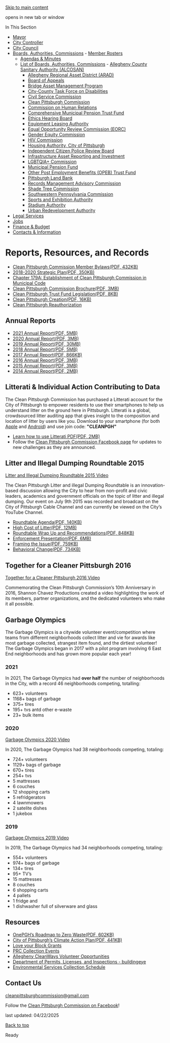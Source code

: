 [Skip to main content](https://www.pittsburghpa.gov/City-Government/Boards-Authorities-Commissions/List-of-Boards-Authorities-Commissions/Clean-Pittsburgh-Commission/Reports-Resources-and-Records#main-content)

opens in new tab or window

In This Section

- [Mayor](https://www.pittsburghpa.gov/City-Government/Mayor)
- [City Controller](https://www.pittsburghpa.gov/City-Government/City-Controllers-Office)
- [City Council](https://www.pittsburghpa.gov/City-Government/City-Council)
- [Boards, Authorities, Commissions](https://www.pittsburghpa.gov/City-Government/Boards-Authorities-Commissions)  - [Member Rosters](https://www.pittsburghpa.gov/City-Government/Boards-Authorities-Commissions/Member-Rosters)
  - [Agendas & Minutes](https://www.pittsburghpa.gov/City-Government/Boards-Authorities-Commissions/Agendas-Minutes)
  - [List of Boards, Authorities, Commissions](https://www.pittsburghpa.gov/City-Government/Boards-Authorities-Commissions/List-of-Boards-Authorities-Commissions)    - [Allegheny County Sanitary Authority (ALCOSAN)](https://www.pittsburghpa.gov/City-Government/Boards-Authorities-Commissions/List-of-Boards-Authorities-Commissions/Allegheny-County-Sanitary-Authority-ALCOSAN)
    - [Allegheny Regional Asset District (ARAD)](https://www.pittsburghpa.gov/City-Government/Boards-Authorities-Commissions/List-of-Boards-Authorities-Commissions/Allegheny-Regional-Asset-District-ARAD)
    - [Board of Appeals](https://www.pittsburghpa.gov/City-Government/Boards-Authorities-Commissions/List-of-Boards-Authorities-Commissions/Board-of-Appeals)
    - [Bridge Asset Management Program](https://www.pittsburghpa.gov/City-Government/Boards-Authorities-Commissions/List-of-Boards-Authorities-Commissions/Bridge-Asset-Management-Program)
    - [City-County Task Force on Disabilities](https://www.pittsburghpa.gov/City-Government/Boards-Authorities-Commissions/List-of-Boards-Authorities-Commissions/City-County-Task-Force-on-Disabilities)
    - [Civil Service Commission](https://www.pittsburghpa.gov/City-Government/Boards-Authorities-Commissions/List-of-Boards-Authorities-Commissions/Civil-Service-Commission)
    - [Clean Pittsburgh Commission](https://www.pittsburghpa.gov/City-Government/Boards-Authorities-Commissions/List-of-Boards-Authorities-Commissions/Clean-Pittsburgh-Commission)
    - [Commission on Human Relations](https://www.pittsburghpa.gov/City-Government/Boards-Authorities-Commissions/List-of-Boards-Authorities-Commissions/Commission-on-Human-Relations)
    - [Comprehensive Municipal Pension Trust Fund](https://www.pittsburghpa.gov/City-Government/Boards-Authorities-Commissions/List-of-Boards-Authorities-Commissions/Comprehensive-Municipal-Pension-Trust-Fund)
    - [Ethics Hearing Board](https://www.pittsburghpa.gov/City-Government/Boards-Authorities-Commissions/List-of-Boards-Authorities-Commissions/Ethics-Hearing-Board)
    - [Equipment Leasing Authority](https://www.pittsburghpa.gov/City-Government/Boards-Authorities-Commissions/List-of-Boards-Authorities-Commissions/Equipment-Leasing-Authority)
    - [Equal Opportunity Review Commission (EORC)](https://www.pittsburghpa.gov/City-Government/Boards-Authorities-Commissions/List-of-Boards-Authorities-Commissions/Equal-Opportunity-Review-Commission-EORC)
    - [Gender Equity Commission](https://www.pittsburghpa.gov/City-Government/Boards-Authorities-Commissions/List-of-Boards-Authorities-Commissions/Gender-Equity-Commission)
    - [HIV Commission](https://www.pittsburghpa.gov/City-Government/Boards-Authorities-Commissions/List-of-Boards-Authorities-Commissions/HIV-Commission)
    - [Housing Authority, City of Pittsburgh](https://www.pittsburghpa.gov/City-Government/Boards-Authorities-Commissions/List-of-Boards-Authorities-Commissions/Housing-Authority-City-of-Pittsburgh)
    - [Independent Citizen Police Review Board](https://www.pittsburghpa.gov/City-Government/Boards-Authorities-Commissions/List-of-Boards-Authorities-Commissions/Independent-Citizen-Police-Review-Board)
    - [Infrastructure Asset Reporting and Investment](https://www.pittsburghpa.gov/City-Government/Boards-Authorities-Commissions/List-of-Boards-Authorities-Commissions/Infrastructure-Asset-Reporting-and-Investment)
    - [LGBTQIA+ Commission](https://www.pittsburghpa.gov/City-Government/Boards-Authorities-Commissions/List-of-Boards-Authorities-Commissions/LGBTQIA-Commission)
    - [Municipal Pension Fund](https://www.pittsburghpa.gov/City-Government/Boards-Authorities-Commissions/List-of-Boards-Authorities-Commissions/Municipal-Pension-Fund)
    - [Other Post Employment Benefits (OPEB) Trust Fund](https://www.pittsburghpa.gov/City-Government/Boards-Authorities-Commissions/List-of-Boards-Authorities-Commissions/Other-Post-Employment-Benefits-OPEB-Trust-Fund)
    - [Pittsburgh Land Bank](https://www.pittsburghpa.gov/City-Government/Boards-Authorities-Commissions/List-of-Boards-Authorities-Commissions/Pittsburgh-Land-Bank)
    - [Records Management Advisory Commission](https://www.pittsburghpa.gov/City-Government/Boards-Authorities-Commissions/List-of-Boards-Authorities-Commissions/Records-Management-Advisory-Commission)
    - [Shade Tree Commission](https://www.pittsburghpa.gov/City-Government/Boards-Authorities-Commissions/List-of-Boards-Authorities-Commissions/Shade-Tree-Commission)
    - [Southwestern Pennsylvania Commission](https://www.pittsburghpa.gov/City-Government/Boards-Authorities-Commissions/List-of-Boards-Authorities-Commissions/Southwestern-Pennsylvania-Commission)
    - [Sports and Exhibition Authority](https://www.pittsburghpa.gov/City-Government/Boards-Authorities-Commissions/List-of-Boards-Authorities-Commissions/Sports-and-Exhibition-Authority)
    - [Stadium Authority](https://www.pittsburghpa.gov/City-Government/Boards-Authorities-Commissions/List-of-Boards-Authorities-Commissions/Stadium-Authority)
    - [Urban Redevelopment Authority](https://www.pittsburghpa.gov/City-Government/Boards-Authorities-Commissions/List-of-Boards-Authorities-Commissions/Urban-Redevelopment-Authority)
- [Legal Services](https://www.pittsburghpa.gov/City-Government/Legal-Services)
- [Jobs](https://www.pittsburghpa.gov/City-Government/Jobs)
- [Finance & Budget](https://www.pittsburghpa.gov/City-Government/Finance-Budget)
- [Contacts & Information](https://www.pittsburghpa.gov/City-Government/Contacts-Information)

# Reports, Resources, and Records

- [Clean Pittsburgh Commission Member Bylaws(PDF, 432KB)](https://www.pittsburghpa.gov/files/assets/city/v/1/bac/documents/cpc/10435_cpc.bylaws.pdf)
- [2018-2020 Strategic Plan(PDF, 350KB)](https://www.pittsburghpa.gov/files/assets/city/v/1/bac/documents/cpc/5267_2018_cpc_strategic_plan_.pdf)
- [Chapter 179A: Establishment of Clean Pittsburgh Commission in Municipal Code](https://library.municode.com/pa/pittsburgh/codes/code_of_ordinances?nodeId=COOR_TITONEAD_ARTIXBOCOAU_CH179AESCLPICO)
- [Clean Pittsburgh Commission Brochure(PDF, 3MB)](https://www.pittsburghpa.gov/files/assets/city/v/1/bac/documents/cpc/clean_pgh_brochure.pdf)
- [Clean Pittsburgh Trust Fund Legislation(PDF, 8KB)](https://www.pittsburghpa.gov/files/assets/city/v/1/bac/documents/cpc/cpc_trust_fund_legislation.pdf)
- [Clean Pittsburgh Creation(PDF, 16KB)](https://www.pittsburghpa.gov/files/assets/city/v/1/bac/documents/cpc/cpc_creation.pdf)
- [Clean Pittsburgh Reauthorization](https://pittsburgh.legistar.com/LegislationDetail.aspx?ID=3864630&GUID=7A46D862-D01E-4D30-88D7-524D3D38C270&Options=ID%7cText%7c&Search=2019-1395)

## Annual Reports

- [2021 Annual Report(PDF, 5MB)](https://www.pittsburghpa.gov/files/assets/city/v/1/bac/documents/cpc/18116_cpc_2021_annual_report.pdf)
- [2020 Annual Report(PDF, 3MB)](https://www.pittsburghpa.gov/files/assets/city/v/1/bac/documents/cpc/14985_cpc_-_2020_annual_report.pdf)
- [2019 Annual Report(PDF, 30MB)](https://www.pittsburghpa.gov/files/assets/city/v/1/bac/documents/cpc/11317_2019_year_in_review.pdf)
- [2018 Annual Report(PDF, 5MB)](https://www.pittsburghpa.gov/files/assets/city/v/1/bac/documents/cpc/6395_cpc_annual_report_-_2018.pdf)
- [2017 Annual Report(PDF, 866KB)](https://www.pittsburghpa.gov/files/assets/city/v/1/bac/documents/cpc/5273_clean_pittsburgh_commission_2017_annual_report.pdf)
- [2016 Annual Report(PDF, 3MB)](https://www.pittsburghpa.gov/files/assets/city/v/1/bac/documents/cpc/12873_1855_cpc_2016_annual_report.pdf)
- [2015 Annual Report(PDF, 3MB)](https://www.pittsburghpa.gov/files/assets/city/v/1/bac/documents/cpc/12879_cpc_2015__annual_report_.pdf)
- [2014 Annual Report(PDF, 2MB)](https://www.pittsburghpa.gov/files/assets/city/v/1/bac/documents/cpc/1857_cpc_2014_annual_report.pdf)

## Litterati & Individual Action Contributing to Data

The Clean Pittsburgh Commission has purchased a Litterati account for the City of Pittsburgh to empower residents to use their smartphones to help us understand litter on the ground here in Pittsburgh. Litterati is a global, crowdsourced litter auditing app that gives insight to the composition and location of litter by users like you. Download to your smartphone (for both [Apple](https://apps.apple.com/us/app/litterati-cleaning-the-earth/id982782776) and [Android](https://play.google.com/store/apps/details?id=org.litterati.android&hl=en_US&pli=1)) and use join code: **"CLEANPGH"**

- [Learn how to use Litterati PDF(PDF, 2MB)](https://www.pittsburghpa.gov/files/assets/city/v/1/bac/documents/cpc/17106_litterati___onboarding_cpc.pdf)
- Follow the [Clean Pittsburgh Commission Facebook page](https://www.facebook.com/cleanpghcommission) for updates to new challenges as they are announced.

## Litter and Illegal Dumping Roundtable 2015

[Litter and Illegal Dumping Roundtable 2015 Video](https://youtu.be/jjwj8sX1bBQ)

The Clean Pittsburgh Litter and illegal Dumping Roundtable is an innovation-based discussion allowing the City to hear from non-profit and civic leaders, academics and government officials on the topic of litter and illegal dumping. Our event on July 9th 2015 was recorded and broadcast on the City of Pittsburgh Cable Channel and can currently be viewed on the City’s YouTube Channel.

- [Roundtable Agenda(PDF, 140KB)](https://www.pittsburghpa.gov/files/assets/city/v/1/bac/documents/cpc/clean_pittsburgh_roundtable_agenda.pdf)
- [High Cost of Litter(PDF, 12MB)](https://www.pittsburghpa.gov/files/assets/city/v/1/bac/documents/cpc/ppt.pdf)
- [Roundtable Wrap Up and Recommendations(PDF, 848KB)](https://www.pittsburghpa.gov/files/assets/city/v/1/bac/documents/cpc/litter_illegal_dumping_roundtable_wrap_up.pdf)
- [Enforcement Presentation(PDF, 6MB)](https://www.pittsburghpa.gov/files/assets/city/v/1/bac/documents/cpc/enforcement_presentation_-_myrna_missy.pdf)
- [Framing the Issue(PDF, 759KB)](https://www.pittsburghpa.gov/files/assets/city/v/1/bac/documents/cpc/framing_the_issue_-_sarah.pdf)
- [Behavioral Change(PDF, 734KB)](https://www.pittsburghpa.gov/files/assets/city/v/1/bac/documents/cpc/behavioral_change_-_garrett.pdf)

## Together for a Cleaner Pittsburgh 2016

[Together for a Cleaner Pittsburgh 2016 Video](https://vimeo.com/209236735)

Commemorating the Clean Pittsburgh Commission’s 10th Anniversary in 2016, Shannon Chavez Productions created a video highlighting the work of its members, partner organizations, and the dedicated volunteers who make it all possible.

## Garbage Olympics

The Garbage Olympics is a citywide volunteer event/competition where teams from different neighborhoods collect litter and vie for awards like most garbage collected, strangest item found, and the dirtiest volunteer! The Garbage Olympics began in 2017 with a pilot program involving 6 East End neighborhoods and has grown more popular each year!

### 2021

In 2021, The Garbage Olympics had **over half** the number of neighborhoods in the City, with a record 46 neighborhoods competing, totalling:

- 623+ volunteers
- 1168+ bags of garbage
- 375+ tires
- 195+ tvs antd other e-waste
- 23+ bulk items

### 2020

[Garbage Olympics 2020 Video](https://www.youtube.com/watch?v=a9XzzjHG2Nc)

In 2020, The Garbage Olympics had 38 neighborhoods competing, totaling:

- 724+ volunteers
- 1129+ bags of garbage
- 670+ tires
- 254+ tvs
- 5 mattresses
- 6 couches
- 12 shopping carts
- 5 refridgerators
- 4 lawnmowers
- 2 satelite dishes
- 1 jukebox

### 2019

[Garbage Olympics 2019 Video](https://youtu.be/oL9iUgIPHnY)

In 2019, The Garbage Olympics had 34 neighborhoods competing, totaling:

- 554+ volunteers
- 974+ bags of garbage
- 134+ tires
- 95+ TV’s
- 15 mattresses
- 8 couches
- 6 shopping carts
- 4 pallets
- 1 fridge and
- 1 dishwasher full of silverware and glass

## Resources

- [OnePGH’s Roadmap to Zero Waste(PDF, 602KB)](https://www.pittsburghpa.gov/files/assets/city/v/1/dpw/documents/543_pittsburgh-road-map-to-zero-waste-final.pdf)
- [City of Pittsburgh’s Climate Action Plan(PDF, 441KB)](https://www.pittsburghpa.gov/files/assets/city/v/1/bac/documents/cpc/645_pcap_3.0_presentation.pdf)
- [Love your Block Grants](https://www.pittsburghpa.gov/Resident-Services/Community-Programming/Love-Your-Block)
- [PRC Collection Events](https://prc.org/programs/collection-events/)
- [Allegheny CleanWays Volunteer Opportunities](https://www.alleghenycleanways.org/volunteer-opportunities.html)
- [Department of Permits, Licenses, and Inspections - buildingeye](https://pittsburghpa.agencycounter.com/)
- [Environmental Services Collection Schedule](https://www.pittsburghpa.gov/Resident-Services/Trash-Recycling/Collection-Schedule-and-Newsletter)

## Contact Us

[cleanpittsburghcommission@gmail.com](mailto:cleanpittsburghcommission@gmail.com)

Follow the [Clean Pittsburgh Commission on Facebook](https://www.facebook.com/cleanpghcommission/)!

last updated: 04/22/2025

[Back to top](https://www.pittsburghpa.gov/City-Government/Boards-Authorities-Commissions/List-of-Boards-Authorities-Commissions/Clean-Pittsburgh-Commission/Reports-Resources-and-Records#body-top)

Ready
